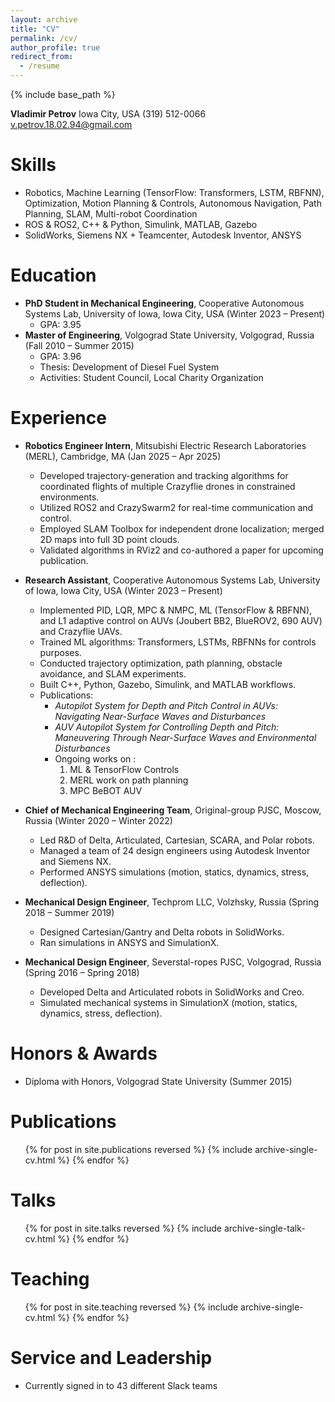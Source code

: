 ```yaml
---
layout: archive
title: "CV"
permalink: /cv/
author_profile: true
redirect_from:
  - /resume
---
```


{% include base_path %}

**Vladimir Petrov**
Iowa City, USA
(319) 512-0066
v.petrov.18.02.94@gmail.com

Skills
======
* Robotics, Machine Learning (TensorFlow: Transformers, LSTM, RBFNN), Optimization, Motion Planning & Controls, Autonomous Navigation, Path Planning, SLAM, Multi-robot Coordination
* ROS & ROS2, C++ & Python, Simulink, MATLAB, Gazebo
* SolidWorks, Siemens NX + Teamcenter, Autodesk Inventor, ANSYS

Education
======
* **PhD Student in Mechanical Engineering**, Cooperative Autonomous Systems Lab, University of Iowa, Iowa City, USA (Winter 2023 – Present)
  * GPA: 3.95
* **Master of Engineering**, Volgograd State University, Volgograd, Russia (Fall 2010 – Summer 2015)
  * GPA: 3.96
  * Thesis: Development of Diesel Fuel System
  * Activities: Student Council, Local Charity Organization

Experience
======
* **Robotics Engineer Intern**, Mitsubishi Electric Research Laboratories (MERL), Cambridge, MA (Jan 2025 – Apr 2025)
  * Developed trajectory-generation and tracking algorithms for coordinated flights of multiple Crazyflie drones in constrained environments.
  * Utilized ROS2 and CrazySwarm2 for real-time communication and control.
  * Employed SLAM Toolbox for independent drone localization; merged 2D maps into full 3D point clouds.
  * Validated algorithms in RViz2 and co-authored a paper for upcoming publication.

* **Research Assistant**, Cooperative Autonomous Systems Lab, University of Iowa, Iowa City, USA (Winter 2023 – Present)
  * Implemented PID, LQR, MPC & NMPC, ML (TensorFlow & RBFNN), and L1 adaptive control on AUVs (Joubert BB2, BlueROV2, 690 AUV) and Crazyflie UAVs.
  * Trained ML algorithms: Transformers, LSTMs, RBFNNs for controls purposes.
  * Conducted trajectory optimization, path planning, obstacle avoidance, and SLAM experiments.
  * Built C++, Python, Gazebo, Simulink, and MATLAB workflows.
  * Publications: 
    * *Autopilot System for Depth and Pitch Control in AUVs: Navigating Near-Surface Waves and Disturbances*
    * *AUV Autopilot System for Controlling Depth and Pitch: Maneuvering Through Near-Surface Waves and Environmental Disturbances* 
    * Ongoing works on :
    	1) ML & TensorFlow Controls
    	2) MERL work on path planning
    	3) MPC BeBOT AUV

* **Chief of Mechanical Engineering Team**, Original-group PJSC, Moscow, Russia (Winter 2020 – Winter 2022)
  * Led R&D of Delta, Articulated, Cartesian, SCARA, and Polar robots.
  * Managed a team of 24 design engineers using Autodesk Inventor and Siemens NX.
  * Performed ANSYS simulations (motion, statics, dynamics, stress, deflection).

* **Mechanical Design Engineer**, Techprom LLC, Volzhsky, Russia (Spring 2018 – Summer 2019)
  * Designed Cartesian/Gantry and Delta robots in SolidWorks.
  * Ran simulations in ANSYS and SimulationX.

* **Mechanical Design Engineer**, Severstal-ropes PJSC, Volgograd, Russia (Spring 2016 – Spring 2018)
  * Developed Delta and Articulated robots in SolidWorks and Creo.
  * Simulated mechanical systems in SimulationX (motion, statics, dynamics, stress, deflection).

Honors & Awards
======
* Diploma with Honors, Volgograd State University (Summer 2015)

Publications
======
<ul>
{% for post in site.publications reversed %}
  {% include archive-single-cv.html %}
{% endfor %}
</ul>

Talks
======
<ul>
{% for post in site.talks reversed %}
  {% include archive-single-talk-cv.html %}
{% endfor %}
</ul>

Teaching
======
<ul>
{% for post in site.teaching reversed %}
  {% include archive-single-cv.html %}
{% endfor %}
</ul>

Service and Leadership
======
* Currently signed in to 43 different Slack teams

